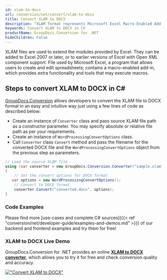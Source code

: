 ```yaml
---
id: xlam-to-docx
url: conversion/net/convert/xlam-to-docx
title: Convert XLAM to DOCX
description: "XLAM format represents Microsoft Excel Macro-Enabled Add-In with .xlam extension. Learn how to convert XLAM to DOCX file programmatically in C# language using GroupDocs.Conversion for .NET library."
keywords: Convert XLAM to DOCX in C#
productName: GroupDocs.Conversion for .NET
hideChildren: False
---
```


XLAM files are used to extend the modules provided by Excel. They can be added to Excel 2007 or later, or to earlier versions of Excel with Open XML component support. File used by Microsoft Excel, a program that allows users to create and edit spreadsheets; contains a macro-enabled add-in, which provides extra functionality and tools that may execute macros.

## Steps to convert XLAM to DOCX in C#

[GroupDocs.Conversion](https://products.groupdocs.com/conversion/net) allows developers to convert the XLAM file to DOCX format in an easy and intuitive way just using a few lines of code as described below:

* Create an instance of `Converter` class and pass source XLAM file path as a constructor parameter. You may specify absolute or relative file path as per your requirements. 
* Create an instance of `WordProcessingConvertOptions` class.
* Call `Converter` class `Convert` method and pass the filename for the converted DOCX file and the `WordProcessingConvertOptions` object from the previous step as parameters.

```csharp
// Load the source XLAM file
using (var converter = new GroupDocs.Conversion.Converter("sample.xlam"))
{
    // Set the convert options for DOCX format
   var options = new WordProcessingConvertOptions();
    // Convert to DOCX format
    converter.Convert("converted.docx", options);
}
```

### Code Examples

Please find more [use-cases and complete C# sources]({{< ref "conversion/net/developer-guide/examples-and-demos.md" >}}) of our backend and frontend examples and try them for free!

### XLAM to DOCX Live Demo

GroupDocs.Conversion for .NET provides an online [**XLAM to DOCX converter**](https://products.groupdocs.app/conversion/xlam-to-docx), which allows you to try it for free and check conversion quality and accuracy.

[!["Convert XLAM to DOCX"](conversion/net/images/convert-to-docx/convert-xlam-to-docx.png)](https://products.groupdocs.app/conversion/xlam-to-docx)